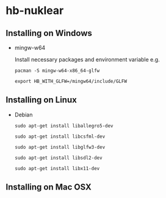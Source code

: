 # hb-nuklear

## Installing on Windows

- mingw-w64

   Install necessary packages and environment variable
   e.g.

   ```
   pacman -S mingw-w64-x86_64-glfw
   ```
   ```
   export HB_WITH_GLFW=/mingw64/include/GLFW
   ```

## Installing on Linux

- Debian

   ```
   sudo apt-get install liballegro5-dev
   ```

   ```
   sudo apt-get install libcsfml-dev
   ```

   ```
   sudo apt-get install libglfw3-dev
   ```

   ```
   sudo apt-get install libsdl2-dev
   ```

   ```
   sudo apt-get install libx11-dev
   ```

## Installing on Mac OSX

